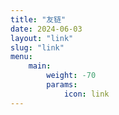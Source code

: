 ```yaml
---
title: "友链"
date: 2024-06-03
layout: "link"
slug: "link"
menu:
    main:
        weight: -70
        params: 
            icon: link
---
```

